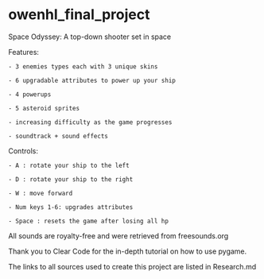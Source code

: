 # owenhl_final_project

Space Odyssey: A top-down shooter set in space 

Features:

    - 3 enemies types each with 3 unique skins

    - 6 upgradable attributes to power up your ship

    - 4 powerups

    - 5 asteroid sprites

    - increasing difficulty as the game progresses

    - soundtrack + sound effects

Controls:

    - A : rotate your ship to the left

    - D : rotate your ship to the right

    - W : move forward

    - Num keys 1-6: upgrades attributes

    - Space : resets the game after losing all hp

All sounds are royalty-free and were retrieved from freesounds.org

Thank you to Clear Code for the in-depth tutorial on how to use pygame.

The links to all sources used to create this project are listed in Research.md